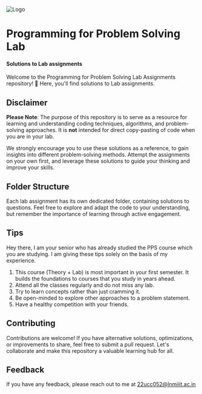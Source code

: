 
![Logo](https://media.tenor.com/2nKSTDDekOgAAAAM/coding-kira.gif)


# Programming for Problem Solving Lab
#### Solutions to Lab assignments

Welcome to the Programming for Problem Solving Lab Assignments repository! 🚀 Here, you'll find solutions to Lab assignments.

## Disclaimer

**Please Note**: The purpose of this repository is to serve as a resource for learning and understanding coding techniques, algorithms, and problem-solving approaches. It is **not** intended for direct copy-pasting of code when you are in your lab.

We strongly encourage you to use these solutions as a reference, to gain insights into different problem-solving methods. Attempt the assignments on your own first, and leverage these solutions to guide your thinking and improve your skills.

## Folder Structure

Each lab assignment has its own dedicated folder, containing solutions to questions. Feel free to explore and adapt the code to your understanding, but remember the importance of learning through active engagement.

## Tips
Hey there, I am your senior who has already studied the PPS course which you are studying. I am giving these tips solely on the basis of my experience.
1. This course (Theory + Lab) is most important in your first semester. It builds the foundations to courses that you study in years ahead.
2. Attend all the classes regularly and do not miss any lab.
3. Try to learn concepts rather than just cramming it.
4. Be open-minded to explore other approaches to a problem statement.
5. Have a healthy competition with your friends.



## Contributing

Contributions are welcome! If you have alternative solutions, optimizations, or improvements to share, feel free to submit a pull request. Let's collaborate and make this repository a valuable learning hub for all.


## Feedback

If you have any feedback, please reach out to me at 22ucc052@lnmiiit.ac.in
